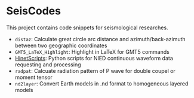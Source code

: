 # SeisCodes

This project contains code snippets for seismological researches.

- `distaz`: Calculate great circle arc distance and azimuth/back-azimuth between two geographic coordinates
- `GMT5_LaTeX_Highlight`: Highlight in LaTeX for GMT5 commands
- [HinetScripts](https://github.com/seisman/HinetScripts): Python scripts for NIED continuous waveform data requesting and processing
- `radpat`: Calcuate radiation pattern of P wave for double coupel or moment tensor
- `nd2layer`: Convert Earth models in .nd format to homogeneous layered models
